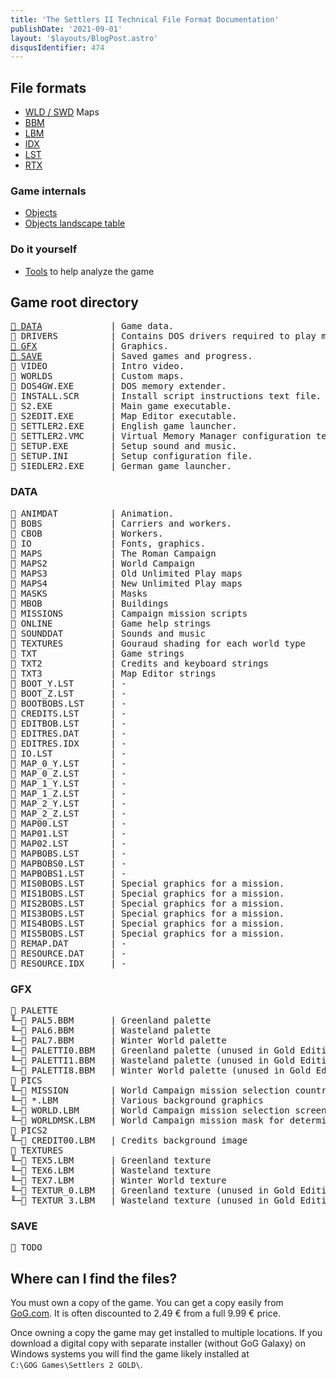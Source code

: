 ```yaml
---
title: 'The Settlers II Technical File Format Documentation'
publishDate: '2021-09-01'
layout: '$layouts/BlogPost.astro'
disqusIdentifier: 474
---
```


## File formats

- [WLD / SWD](/documentation/world-map-file-format-wldswd) Maps
- [BBM](/documentation/bbm-file-format)
- [LBM](/documentation/graphics-files-lbm)
- [IDX](/documentation/idx-dat-file-format)
- [LST](/documentation/lst-file-format)
- [RTX](/documentation/mission-resource-text)

### Game internals

- [Objects](/documentation/objects)
- [Objects landscape table](/documentation/objects-landscape-table)

### Do it yourself

- [Tools](/documentation/tools) to help analyze the game


## Game root directory

<pre>
<a href="#data">📁 DATA</a>             | Game data.
📁 DRIVERS          | Contains DOS drivers required to play music and sounds.
<a href="#gfx">📁 GFX</a>              | Graphics.
<a href="#save">📁 SAVE</a>             | Saved games and progress.
📁 VIDEO            | Intro video.
📁 WORLDS           | Custom maps.
📄 DOS4GW.EXE       | DOS memory extender.
📄 INSTALL.SCR      | Install script instructions text file.
📄 S2.EXE           | Main game executable.
📄 S2EDIT.EXE       | Map Editor executable.
📄 SETTLER2.EXE     | English game launcher.
📄 SETTLER2.VMC     | Virtual Memory Manager configuration text file.
📄 SETUP.EXE        | Setup sound and music.
📄 SETUP.INI        | Setup configuration file.
📄 SIEDLER2.EXE     | German game launcher.
</pre>

### DATA

<pre>
📁 ANIMDAT          | Animation.
📁 BOBS             | Carriers and workers.
📁 CBOB             | Workers.
📁 IO               | Fonts, graphics.
📁 MAPS             | The Roman Campaign
📁 MAPS2            | World Campaign
📁 MAPS3            | Old Unlimited Play maps
📁 MAPS4            | New Unlimited Play maps
📁 MASKS            | Masks
📁 MBOB             | Buildings
📁 MISSIONS         | Campaign mission scripts
📁 ONLINE           | Game help strings
📁 SOUNDDAT         | Sounds and music
📁 TEXTURES         | Gouraud shading for each world type
📁 TXT              | Game strings
📁 TXT2             | Credits and keyboard strings
📁 TXT3             | Map Editor strings
📄 BOOT_Y.LST       | -
📄 BOOT_Z.LST       | -
📄 BOOTBOBS.LST     | -
📄 CREDITS.LST      | -
📄 EDITBOB.LST      | -
📄 EDITRES.DAT      | -
📄 EDITRES.IDX      | -
📄 IO.LST           | -
📄 MAP_0_Y.LST      | -
📄 MAP_0_Z.LST      | -
📄 MAP_1_Y.LST      | -
📄 MAP_1_Z.LST      | -
📄 MAP_2_Y.LST      | -
📄 MAP_2_Z.LST      | -
📄 MAP00.LST        | -
📄 MAP01.LST        | -
📄 MAP02.LST        | -
📄 MAPBOBS.LST      | -
📄 MAPBOBS0.LST     | -
📄 MAPBOBS1.LST     | -
📄 MIS0BOBS.LST     | Special graphics for a mission.
📄 MIS1BOBS.LST     | Special graphics for a mission.
📄 MIS2BOBS.LST     | Special graphics for a mission.
📄 MIS3BOBS.LST     | Special graphics for a mission.
📄 MIS4BOBS.LST     | Special graphics for a mission.
📄 MIS5BOBS.LST     | Special graphics for a mission.
📄 REMAP.DAT        | -
📄 RESOURCE.DAT     | -
📄 RESOURCE.IDX     | -
</pre>

### GFX

<pre>
📁 PALETTE
╙─📄 PAL5.BBM       | Greenland palette
╙─📄 PAL6.BBM       | Wasteland palette
╙─📄 PAL7.BBM       | Winter World palette
╙─📄 PALETTI0.BBM   | Greenland palette (unused in Gold Edition)
╙─📄 PALETTI1.BBM   | Wasteland palette (unused in Gold Edition)
╙─📄 PALETTI8.BBM   | Winter World palette (unused in Gold Edition)
📁 PICS
╙─📁 MISSION        | World Campaign mission selection countries
╙─📄 *.LBM          | Various background graphics
╙─📄 WORLD.LBM      | World Campaign mission selection screen
╙─📄 WORLDMSK.LBM   | World Campaign mission mask for determining selection
📁 PICS2
╙─📄 CREDIT00.LBM   | Credits background image
📁 TEXTURES
╙─📄 TEX5.LBM       | Greenland texture
╙─📄 TEX6.LBM       | Wasteland texture
╙─📄 TEX7.LBM       | Winter World texture
╙─📄 TEXTUR_0.LBM   | Greenland texture (unused in Gold Edition)
╙─📄 TEXTUR_3.LBM   | Wasteland texture (unused in Gold Edition)
</pre>

### SAVE

<pre>
📄 TODO
</pre>

## Where can I find the files?

You must own a copy of the game. You can get a copy easily from [GoG.com](https://www.gog.com/game/the_settlers_2_gold_edition). It is often discounted to 2.49 € from a full 9.99 € price.

Once owning a copy the game may get installed to multiple locations. If you download a digital copy with separate installer (without GoG Galaxy) on Windows systems you will find the game likely installed at `C:\GOG Games\Settlers 2 GOLD\`.
